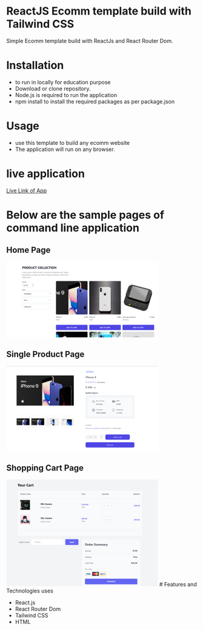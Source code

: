# ReactJS Ecomm template build with Tailwind CSS

Simple Ecomm template build with ReactJs and React Router Dom.

# Installation

- to run in locally for education purpose
- Download or clone repository.
- Node.js is required to run the application
- npm install to install the required packages as per package.json

# Usage

- use this template to build any ecomm website
- The application will run on any browser.

# live application

[Live Link of App](https://react-ecomm-tailwind-template.vercel.app/)

# Below are the sample pages of command line application

## Home Page

<img src = "./public/images/homepage.png" width ="400">

## Single Product Page

<img src = "./public/images/productpage.png" width ="400">

## Shopping Cart Page

<img src = "./public/images/cartpage.png" width ="400">
# Features and Technologies uses

- React.js
- React Router Dom
- Tailwind CSS
- HTML
